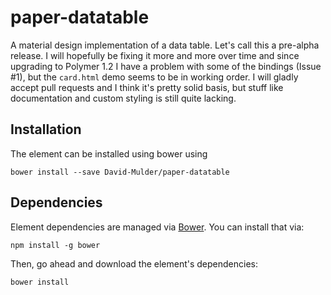 # paper-datatable

A material design implementation of a data table. Let's call this a pre-alpha release. I will hopefully be fixing it more and more over time and since upgrading to Polymer 1.2 I have a problem with some of the bindings (Issue #1), but the `card.html` demo seems to be in working order. I will gladly accept pull requests and I think it's pretty solid basis, but stuff like documentation and custom styling is still quite lacking.

## Installation

The element can be installed using bower using

    bower install --save David-Mulder/paper-datatable

## Dependencies

Element dependencies are managed via [Bower](http://bower.io/). You can
install that via:

    npm install -g bower

Then, go ahead and download the element's dependencies:

    bower install

